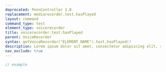 ```yaml
---
deprecated: PennController 1.8
replacement: mediarecorder.test.hasPlayed
layout: command
command_type: test
element_type: voicerecorder
title: voicerecorder.test.hasPlayed
parent: VoiceRecorder
syntax: getVoiceRecorder("ELEMENT_NAME").test.hasPlayed()
description: Lorem ipsum dolor sit amet, consectetur adipiscing elit, sed do eiusmod tempor incididunt ut labore et dolore magna aliqua. Ut enim ad minim veniam, quis nostrud exercitation ullamco laboris nisi ut aliquip ex ea commodo consequat.
nav_exclude: true
---
```


```javascript
// example
```
